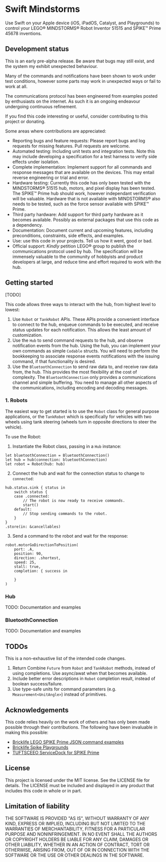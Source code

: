 # Swift Mindstorms

Use Swift on your Apple device (iOS, iPadOS, Catalyst, and Playgrounds) to control your LEGO® MINDSTORMS® Robot Inventor 51515 and SPIKE™ Prime 45678 inventions.

## Development status

This is an early pre-alpha release. Be aware that bugs may still exist, and the system my exhibit unexpected behaviour. 

Many of the commands and notifications have been shown to work under test conditions, however some parts may work in unexpected ways or fail to work at all. 

The communications protocol has been engineered from examples posted by enthusiasts on the internet. As such it is an ongoing endeavour undergoing continuous refinement. 

If you find this code interesting or useful, consider contributing to this project or donating.

Some areas where contributions are appreciated:

- Reporting bugs and feature requests: Please report bugs and log requests for missing features. Pull requests are welcome.
- Automated testing: Including unit tests and integration tests. Note this may include developing a specification for a test harness to verify side effects under isolation.
- Complete implementation: Implement support for all commands and response messages that are available on the devices. This may entail reverse engineering or trial and error.
- Hardware testing: Currently this code has only been tested with the MINDSTORMS® 51515 hub, motors, and pixel display has been tested. The SPIKE™ Prime hub should work, however independant verification will be valuable. Hardware that is not available with MINDSTORMS® also needs to be tested, such as the force sensor available with SPIKE™ Prime.
- Third party hardware: Add support for third party hardware as it becomes available. Possibly as external packages that use this code as a dependency.
- Documentation: Document current and upcoming features, including preconditions, constraints, side effects, and examples.
- Use: use this code in your projects. Tell us how it went, good or bad.
- Official support: *Kindly* petition LEGO® group to publish the communications protocol used by hub. The specification will be immensely valuable to the community of hobbyists and product developers at large, and reduce time and effort required to work with the hub.

## Getting started

[TODO]

This code allows three ways to interact with the hub, from highest level to lowest: 

1. Use `Robot` or `TankRobot` APIs. These APIs provide a convenient interface to connect to the hub, enqueue commands to be executed, and receive status updates for each notification. This allows the least amount of customization.  
2. Use the `Hub` to send command requests to the hub, and observe notification events from the hub. Using the hub, you can implement your own commands as simple `Codable` structs. You will need to perform the bookkeeping to associate response events notifications with the issuing command, if that functionality is desired. 
3. Use the `BluetoothConnection` to send raw data to, and receive raw data from, the hub. This provides the most flexibility at the cost of complexity. The `BluetoothConnection` only provides a communications channel and simple buffering. You need to manage all other aspects of the communications, including encoding and decoding messages.

### 1. Robots

The easiest way to get started is to use the `Robot` class for general purpose applications, or the `TankRobot` which is specifically for vehicles with two wheels using tank steering (wheels turn in opposite directions to steer the vehicle).

To use the Robot:

1. Instantiate the Robot class, passing in a `Hub` instance:
```
let bluetoothConnection = BluetoothConnection()
let hub = hub(connection: bluetoothConnection)
let robot = Robot(hub: hub)
```

2. Connect the hub and wait for the connection status to change to `connected`:
```
hub.status.sink { status in 
    switch status {
    case .connected:
        // The robot is now ready to receive commands.
        start()
    default:
        // Stop sending commands to the robot.
    }
}
.store(in: &cancellables)
```

3. Send a command to the robot and wait for the response:
```
robot.motorGoDirectionToPosition(
    port: .A,
    position: 90,
    direction: .shortest,
    speed: 25,
    stall: true,
    completion: { success in 
    
    }
)
```

### Hub

TODO: Documentation and examples

### BluetoothConnection

TODO: Documentation and examples

## TODOs

This is a non-exhaustive list of the intended code changes.

1. Return Combine `Future` from `Robot` and `TankRobot` methods, instead of using completions. Use async/awat when that becomes available.
2. Include better error descriptions in `Robot` completion result, instead of boolean success/failure.
3. Use type-safe units for command parameters (e.g. `Measurement<UnitAngle>`) instead of primitives.

## Acknowledgements

This code relies heavily on the work of others and has only been made possible through their contributions. The following have been invaluable in making this possible:

- [Bricklife LEGO SPIKE Prime JSON command examples](https://gist.github.com/bricklife/13c7fe07c3145dd94f4f23d20ccf5a79)
- [Bricklife Spike Playgrounds](https://github.com/bricklife/SpikePlaygrounds-Swift/tree/d0944002f0fb07b26b3c90602ab63c87dbea32da)
- [TUFTSCEEO ServiceDock for SPIKE Prime](https://github.com/tuftsceeo/SPIKE-Web-Interface/blob/03c42dc1fb954ffb52141fd92575b3c296b122a6/docs/modules/SPIKE/spike/ujsonrpc.js)

###

## License

This project is licensed under the MIT license. See the LICENSE file for details. The LICENSE must be included and displayed in any product that includes this code in whole or in part.

## Limitation of liability

THE SOFTWARE IS PROVIDED "AS IS", WITHOUT WARRANTY OF ANY KIND, EXPRESS OR
IMPLIED, INCLUDING BUT NOT LIMITED TO THE WARRANTIES OF MERCHANTABILITY,
FITNESS FOR A PARTICULAR PURPOSE AND NONINFRINGEMENT. IN NO EVENT SHALL THE
AUTHORS OR COPYRIGHT HOLDERS BE LIABLE FOR ANY CLAIM, DAMAGES OR OTHER
LIABILITY, WHETHER IN AN ACTION OF CONTRACT, TORT OR OTHERWISE, ARISING FROM,
OUT OF OR IN CONNECTION WITH THE SOFTWARE OR THE USE OR OTHER DEALINGS IN THE
SOFTWARE.
